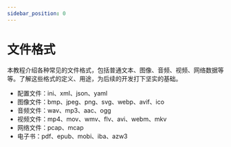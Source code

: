 ```yaml
---
sidebar_position: 0
---
```


# 文件格式



本教程介绍各种常见的文件格式，包括普通文本、图像、音频、视频、网络数据等等。了解这些格式的定义、用途，为后续的开发打下坚实的基础。

- 配置文件：ini、xml、json、yaml
- 图像文件：bmp、jpeg、png、svg、webp、avif、ico
- 音频文件：wav、mp3、aac、ogg
- 视频文件：mp4、mov、wmv、flv、avi、webm、mkv
- 网络文件：pcap、mcap
- 电子书：pdf、epub、mobi、iba、azw3
